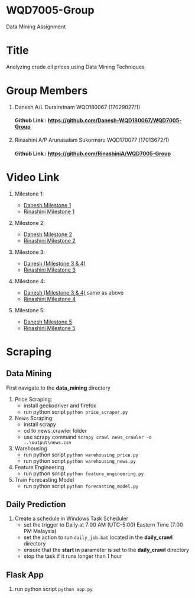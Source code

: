 # WQD7005-Group

Data Mining Assignment

# Title

Analyzing crude oil prices using Data Mining Techniques

# Group Members

1.  Danesh A/L Durairetnam  WQD180067  (17029027/1)
    #### Github Link : https://github.com/Danesh-WQD180067/WQD7005-Group
2.  Rinashini A/P Arunasalam Sukormaru  WQD170077  (17013672/1)
    #### Github Link : https://github.com/RinashiniA/WQD7005-Group

# Video Link

1.  Milestone 1:
    * [Danesh Milestone 1](https://drive.google.com/file/d/112n7HU8r7dV-mMbPd0B5j3vIGM0dJ8Vg/view?usp=sharing)
    * [Rinashini Milestone 1](https://share.vidyard.com/watch/8yYka7SPTdXBcJSkhYFYxX)
    
2.  Milestone 2:
    * [Danesh Milestone 2](https://drive.google.com/file/d/117O0hJXfQRXM9vF9q6p_eMoqWxdGn2Lf/view?usp=sharing)
    * [Rinashini Milestone 2](https://share.vidyard.com/watch/rwUuw5fBP3WP4LZpNSuvxq?)

3.  Milestone 3:
    * [Danesh (Milestone 3 & 4)](https://drive.google.com/file/d/11KEo6PisDYOyNBJiw2YQ26wDdQrHPjMU/view?usp=sharing)
    * [Rinashini Milestone 3]()
    
4.  Milestone 4:
    * [Danesh (Milestone 3 & 4)](https://drive.google.com/file/d/11KEo6PisDYOyNBJiw2YQ26wDdQrHPjMU/view?usp=sharing) same as above
    * [Rinashini Milestone 4]()

4.  Milestone 5:
    * [Danesh Milestone 5](https://drive.google.com/file/d/11RgFsm2fk5npx-WyF57akETcjF0gNsE4/view?usp=sharing)
    * [Rinashini Milestone 5]()

# Scraping

## Data Mining

First navigate to the **data_mining** directory

1.  Price Scraping:
    -   install geckodriver and firefox
    -   run python script `python price_scraper.py`
2.  News Scraping:
    -   install scrapy
    -   cd to news_crawler folder
    -   use scrapy command `scrapy crawl news_crawler -o ..\output\news.csv`
3.  Warehousing
    -   run python script `python warehousing_price.py`
    -   run python script `python warehousing_news.py`
4.  Feature Engineering
    -   run python script `python feature_engineering.py`
5.  Train Forecasting Model
    -   run python script `python forecasting_model.py`


##  Daily Prediction

1. Create a schedule in Windows Task Scheduler
    -   set the trigger to Daily at 7:00 AM (UTC-5:00) Eastern Time (7:00 PM Malaysia)
    -   set the action to run `daily_job.bat` located in the **daily_crawl** directory
    -   ensure that the **start in** parameter is set to the **daily_crawl** directory
    -   stop the task if it runs longer than 1 hour


## Flask App

1. run python script `python app.py`